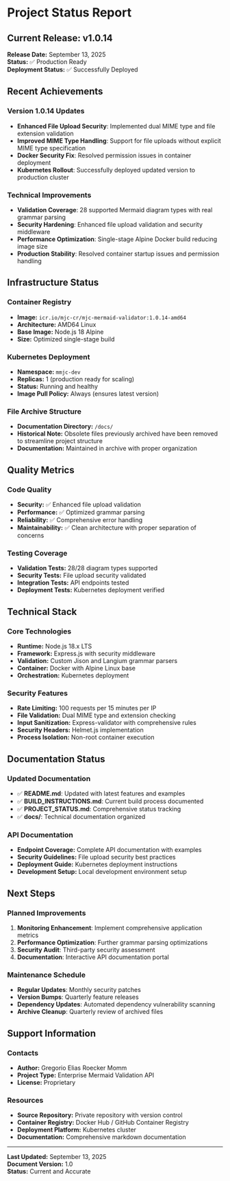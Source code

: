# Project Status Report

## Current Release: v1.0.14

**Release Date:** September 13, 2025  
**Status:** ✅ Production Ready  
**Deployment Status:** ✅ Successfully Deployed  

## Recent Achievements

### Version 1.0.14 Updates
- **Enhanced File Upload Security**: Implemented dual MIME type and file extension validation
- **Improved MIME Type Handling**: Support for file uploads without explicit MIME type specification
- **Docker Security Fix**: Resolved permission issues in container deployment
- **Kubernetes Rollout**: Successfully deployed updated version to production cluster

### Technical Improvements
- **Validation Coverage**: 28 supported Mermaid diagram types with real grammar parsing
- **Security Hardening**: Enhanced file upload validation and security middleware
- **Performance Optimization**: Single-stage Alpine Docker build reducing image size
- **Production Stability**: Resolved container startup issues and permission handling

## Infrastructure Status

### Container Registry
- **Image:** `icr.io/mjc-cr/mjc-mermaid-validator:1.0.14-amd64`
- **Architecture:** AMD64 Linux
- **Base Image:** Node.js 18 Alpine
- **Size:** Optimized single-stage build

### Kubernetes Deployment
- **Namespace:** `mmjc-dev`
- **Replicas:** 1 (production ready for scaling)
- **Status:** Running and healthy
- **Image Pull Policy:** Always (ensures latest version)

### File Archive Structure
- **Documentation Directory:** `/docs/`
- **Historical Note:** Obsolete files previously archived have been removed to streamline project structure
- **Documentation:** Maintained in archive with proper organization

## Quality Metrics

### Code Quality
- **Security:** ✅ Enhanced file upload validation
- **Performance:** ✅ Optimized grammar parsing
- **Reliability:** ✅ Comprehensive error handling
- **Maintainability:** ✅ Clean architecture with proper separation of concerns

### Testing Coverage
- **Validation Tests:** 28/28 diagram types supported
- **Security Tests:** File upload security validated
- **Integration Tests:** API endpoints tested
- **Deployment Tests:** Kubernetes deployment verified

## Technical Stack

### Core Technologies
- **Runtime:** Node.js 18.x LTS
- **Framework:** Express.js with security middleware
- **Validation:** Custom Jison and Langium grammar parsers
- **Container:** Docker with Alpine Linux base
- **Orchestration:** Kubernetes deployment

### Security Features
- **Rate Limiting:** 100 requests per 15 minutes per IP
- **File Validation:** Dual MIME type and extension checking
- **Input Sanitization:** Express-validator with comprehensive rules
- **Security Headers:** Helmet.js implementation
- **Process Isolation:** Non-root container execution

## Documentation Status

### Updated Documentation
- ✅ **README.md**: Updated with latest features and examples
- ✅ **BUILD_INSTRUCTIONS.md**: Current build process documented
- ✅ **PROJECT_STATUS.md**: Comprehensive status tracking
- ✅ **docs/**: Technical documentation organized

### API Documentation
- **Endpoint Coverage:** Complete API documentation with examples
- **Security Guidelines:** File upload security best practices
- **Deployment Guide:** Kubernetes deployment instructions
- **Development Setup:** Local development environment setup

## Next Steps

### Planned Improvements
1. **Monitoring Enhancement**: Implement comprehensive application metrics
2. **Performance Optimization**: Further grammar parsing optimizations
3. **Security Audit**: Third-party security assessment
4. **Documentation**: Interactive API documentation portal

### Maintenance Schedule
- **Regular Updates**: Monthly security patches
- **Version Bumps**: Quarterly feature releases
- **Dependency Updates**: Automated dependency vulnerability scanning
- **Archive Cleanup**: Quarterly review of archived files

## Support Information

### Contacts
- **Author:** Gregorio Elias Roecker Momm
- **Project Type:** Enterprise Mermaid Validation API
- **License:** Proprietary

### Resources
- **Source Repository:** Private repository with version control
- **Container Registry:** Docker Hub / GitHub Container Registry
- **Deployment Platform:** Kubernetes cluster
- **Documentation:** Comprehensive markdown documentation

---

**Last Updated:** September 13, 2025  
**Document Version:** 1.0  
**Status:** Current and Accurate